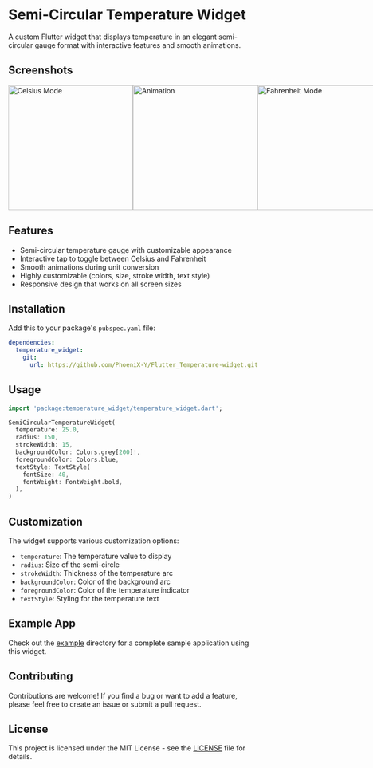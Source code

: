 # Semi-Circular Temperature Widget

A custom Flutter widget that displays temperature in an elegant semi-circular gauge format with interactive features and smooth animations.

## Screenshots

<div style="display: flex; justify-content: space-between;">
  <img src="screenshots/celsius.png" alt="Celsius Mode" width="250"/>
  <img src="screenshots/animation.png" alt="Animation" width="250"/>
  <img src="screenshots/fahrenheit.png" alt="Fahrenheit Mode" width="250"/>
</div>

## Features

- Semi-circular temperature gauge with customizable appearance
- Interactive tap to toggle between Celsius and Fahrenheit
- Smooth animations during unit conversion
- Highly customizable (colors, size, stroke width, text style)
- Responsive design that works on all screen sizes

## Installation

Add this to your package's `pubspec.yaml` file:

```yaml
dependencies:
  temperature_widget:
    git:
      url: https://github.com/PhoeniX-Y/Flutter_Temperature-widget.git
```

## Usage

```dart
import 'package:temperature_widget/temperature_widget.dart';

SemiCircularTemperatureWidget(
  temperature: 25.0,
  radius: 150,
  strokeWidth: 15,
  backgroundColor: Colors.grey[200]!,
  foregroundColor: Colors.blue,
  textStyle: TextStyle(
    fontSize: 40,
    fontWeight: FontWeight.bold,
  ),
)
```

## Customization

The widget supports various customization options:

- `temperature`: The temperature value to display
- `radius`: Size of the semi-circle
- `strokeWidth`: Thickness of the temperature arc
- `backgroundColor`: Color of the background arc
- `foregroundColor`: Color of the temperature indicator
- `textStyle`: Styling for the temperature text

## Example App

Check out the [example](example/) directory for a complete sample application using this widget.

## Contributing

Contributions are welcome! If you find a bug or want to add a feature, please feel free to create an issue or submit a pull request.

## License

This project is licensed under the MIT License - see the [LICENSE](LICENSE) file for details.
